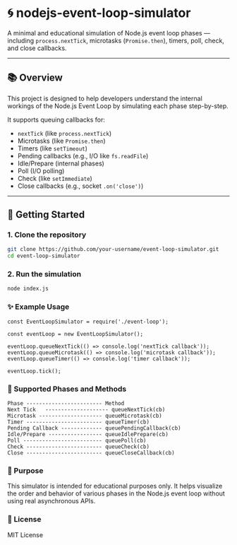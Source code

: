 # 🌀 nodejs-event-loop-simulator

A minimal and educational simulation of Node.js event loop phases — including `process.nextTick`, microtasks (`Promise.then`), timers, poll, check, and close callbacks.

---

## 📚 Overview

This project is designed to help developers understand the internal workings of the Node.js Event Loop by simulating each phase step-by-step.

It supports queuing callbacks for:

- `nextTick` (like `process.nextTick`)
- Microtasks (like `Promise.then`)
- Timers (like `setTimeout`)
- Pending callbacks (e.g., I/O like `fs.readFile`)
- Idle/Prepare (internal phases)
- Poll (I/O polling)
- Check (like `setImmediate`)
- Close callbacks (e.g., socket `.on('close')`)

---

## 🚀 Getting Started

### 1. Clone the repository

```bash
git clone https://github.com/your-username/event-loop-simulator.git
cd event-loop-simulator
```

### 2. Run the simulation

```bash
node index.js
```

### ✨ Example Usage
```
const EventLoopSimulator = require('./event-loop');

const eventLoop = new EventLoopSimulator();

eventLoop.queueNextTick(() => console.log('nextTick callback'));
eventLoop.queueMicrotask(() => console.log('microtask callback'));
eventLoop.queueTimer(() => console.log('timer callback'));

eventLoop.tick();
```

### 🔄 Supported Phases and Methods
```
Phase ------------------------ Method
Next Tick	-------------------- queueNextTick(cb)
Microtask -------------------- queueMicrotask(cb)
Timer ------------------------ queueTimer(cb)
Pending Callback ------------- queuePendingCallback(cb)
Idle/Prepare ----------------- queueIdlePrepare(cb)
Poll ------------------------- queuePoll(cb)
Check ------------------------ queueCheck(cb)
Close ------------------------ queueCloseCallback(cb)
```

### 🎯 Purpose
This simulator is intended for educational purposes only.
It helps visualize the order and behavior of various phases in the Node.js event loop without using real asynchronous APIs.


### 📄 License
MIT License